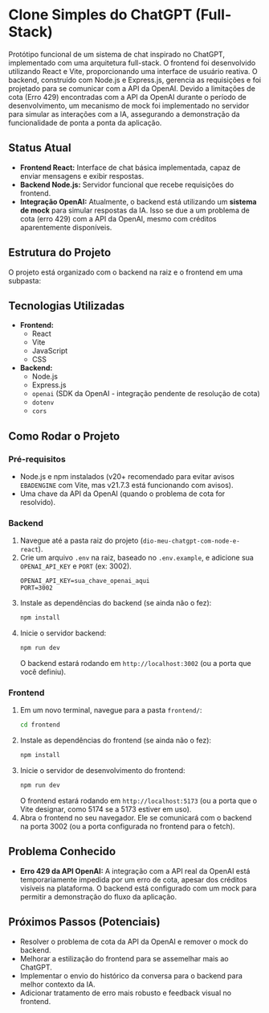 # Clone Simples do ChatGPT (Full-Stack)

Protótipo funcional de um sistema de chat inspirado no ChatGPT, implementado com uma arquitetura full-stack. O frontend foi desenvolvido utilizando React e Vite, proporcionando uma interface de usuário reativa. O backend, construído com Node.js e Express.js, gerencia as requisições e foi projetado para se comunicar com a API da OpenAI. Devido a limitações de cota (Erro 429) encontradas com a API da OpenAI durante o período de desenvolvimento, um mecanismo de mock foi implementado no servidor para simular as interações com a IA, assegurando a demonstração da funcionalidade de ponta a ponta da aplicação.

## Status Atual

*   **Frontend React:** Interface de chat básica implementada, capaz de enviar mensagens e exibir respostas.
*   **Backend Node.js:** Servidor funcional que recebe requisições do frontend.
*   **Integração OpenAI:** Atualmente, o backend está utilizando um **sistema de mock** para simular respostas da IA. Isso se due a um problema de cota (erro 429) com a API da OpenAI, mesmo com créditos aparentemente disponíveis.

## Estrutura do Projeto

O projeto está organizado com o backend na raiz e o frontend em uma subpasta:

## Tecnologias Utilizadas

*   **Frontend:**
    *   React
    *   Vite
    *   JavaScript
    *   CSS
*   **Backend:**
    *   Node.js
    *   Express.js
    *   `openai` (SDK da OpenAI - integração pendente de resolução de cota)
    *   `dotenv`
    *   `cors`

## Como Rodar o Projeto

### Pré-requisitos

*   Node.js e npm instalados (v20+ recomendado para evitar avisos `EBADENGINE` com Vite, mas v21.7.3 está funcionando com avisos).
*   Uma chave da API da OpenAI (quando o problema de cota for resolvido).

### Backend

1.  Navegue até a pasta raiz do projeto (`dio-meu-chatgpt-com-node-e-react`).
2.  Crie um arquivo `.env` na raiz, baseado no `.env.example`, e adicione sua `OPENAI_API_KEY` e `PORT` (ex: 3002).
    ```
    OPENAI_API_KEY=sua_chave_openai_aqui
    PORT=3002
    ```
3.  Instale as dependências do backend (se ainda não o fez):
    ```bash
    npm install
    ```
4.  Inicie o servidor backend:
    ```bash
    npm run dev
    ```
    O backend estará rodando em `http://localhost:3002` (ou a porta que você definiu).

### Frontend

1.  Em um novo terminal, navegue para a pasta `frontend/`:
    ```bash
    cd frontend
    ```
2.  Instale as dependências do frontend (se ainda não o fez):
    ```bash
    npm install
    ```
3.  Inicie o servidor de desenvolvimento do frontend:
    ```bash
    npm run dev
    ```
    O frontend estará rodando em `http://localhost:5173` (ou a porta que o Vite designar, como 5174 se a 5173 estiver em uso).
4.  Abra o frontend no seu navegador. Ele se comunicará com o backend na porta 3002 (ou a porta configurada no frontend para o fetch).

## Problema Conhecido

*   **Erro 429 da API OpenAI:** A integração com a API real da OpenAI está temporariamente impedida por um erro de cota, apesar dos créditos visíveis na plataforma. O backend está configurado com um mock para permitir a demonstração do fluxo da aplicação.

## Próximos Passos (Potenciais)

*   Resolver o problema de cota da API da OpenAI e remover o mock do backend.
*   Melhorar a estilização do frontend para se assemelhar mais ao ChatGPT.
*   Implementar o envio do histórico da conversa para o backend para melhor contexto da IA.
*   Adicionar tratamento de erro mais robusto e feedback visual no frontend.